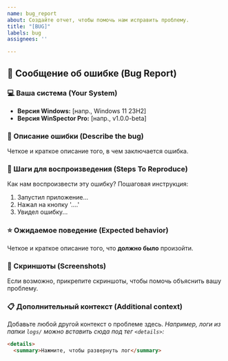 ```yaml
---
name: bug_report
about: Создайте отчет, чтобы помочь нам исправить проблему.
title: "[BUG]"
labels: bug
assignees: ''

---
```


🐞 Сообщение об ошибке (Bug Report)
---

### 💻 Ваша система (Your System)
*   **Версия Windows:** [напр., Windows 11 23H2]
*   **Версия WinSpector Pro:** [напр., v1.0.0-beta]

### 🐛 Описание ошибки (Describe the bug)
Четкое и краткое описание того, в чем заключается ошибка.

### 🚶 Шаги для воспроизведения (Steps To Reproduce)
Как нам воспроизвести эту ошибку? Пошаговая инструкция:
1.  Запустил приложение...
2.  Нажал на кнопку '....'
3.  Увидел ошибку...

### ⭐ Ожидаемое поведение (Expected behavior)
Четкое и краткое описание того, что **должно было** произойти.

### 📸 Скриншоты (Screenshots)
Если возможно, прикрепите скриншоты, чтобы помочь объяснить вашу проблему.

### 📋 Дополнительный контекст (Additional context)
Добавьте любой другой контекст о проблеме здесь. 
*Например, логи из папки `logs/` можно вставить сюда под тег `<details>`:*
```html
<details>
  <summary>Нажмите, чтобы развернуть лог</summary>
